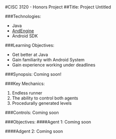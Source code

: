 #CISC 3120 - Honors Project
##Title: Project Untitled


###Technologies:
- Java
- [AndEngine](https://github.com/nicolasgramlich/AndEngine)
- Android SDK 


###Learning Objectives:
- Get better at Java
- Gain familiarity with Android System
- Gain experience working under deadlines


###Synopsis:
	Coming soon!

###Key Mechanics:
1. Endless runner
2. The ability to control both agents
3. Procedurally generated levels
	
###Controls:
 Coming soon

###Objectives:
####Agent 1:
	Coming soon

####Adgent 2:
	Coming soon

